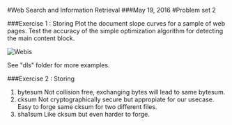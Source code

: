 #Web Search and Information Retrieval
###May 19, 2016
#Problem set 2

###Exercise 1 : Storing
Plot the document slope curves for a sample of web pages.
Test the accuracy of the simple optimization algorithm for detecting the main
content block.

![Webis](/dls/http:www.uni-weimar.deenmediachairswebishome.png)


See "dls" folder for more examples.

###Exercise 2 : Storing
1. bytesum
    Not collision free, exchanging bytes will lead to same bytesum.
2. cksum
    Not cryptographically secure but appropiate for our usecase. Easy to forge same cksum for two different files.
3. sha1sum
    Like cksum but even harder to forge.
    